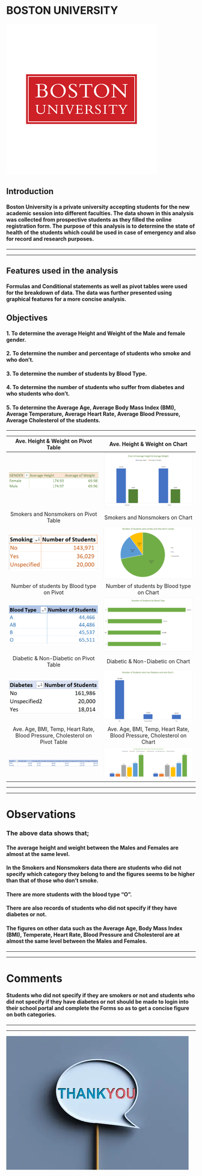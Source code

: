 # BOSTON UNIVERSITY
![](Boston-University-Logo.png)
## Introduction
#### Boston University is a private university accepting students for the new academic session into different faculties. The data shown in this analysis was collected from prospective students as they filled the online registration form.  The purpose of this analysis is to determine the state of health of the students which could be used in case of emergency and also for record and research purposes.
---
---

## Features used in the analysis
#### Formulas and Conditional statements as well as pivot tables were used for the breakdown of data. The data was further presented using graphical features for a more concise analysis.

## Objectives
#### 1.	To determine the average Height and Weight of the Male and female gender. 
#### 2.	To determine the number and percentage of students who smoke and who don’t.
#### 3.	To determine the number of students by Blood Type.
#### 4.	To determine the number of students who suffer from diabetes and who students who don’t.
#### 5.	To determine the Average Age, Average Body Mass Index (BMI), Average Temperature, Average Heart Rate, Average Blood Pressure, Average Cholesterol of the students.
---

Ave. Height & Weight on Pivot Table                 | 		Ave. Height & Weight on Chart
:---------------------------------------------:	         |		:----------------------------------------:
![](ave_weight_height_pivot.png) 	         | 		![](ave_weight_height_visuals.png)
Smokers and Nonsmokers on Pivot Table         | 		Smokers and Nonsmokers on Chart
![](smoking_pivot.png) 			         |		![](smoking_visuals.png)
Number of students by Blood type on Pivot    | 		Number of students by Blood type on Chart
![](bloodtype_pivot.png) 		          |			 ![](bloodtype_visuals.png)
Diabetic & Non-Diabetic on Pivot Table             | 		Diabetic & Non-Diabetic on Chart
![](diabetes_pivot.png) 			         |			 ![](diabetes_visuals.png)
Ave. Age, BMI, Temp, Heart Rate, Blood Pressure, Cholesterol on Pivot Table   | 		Ave. Age, BMI, Temp, Heart Rate, Blood Pressure, Cholesterol on Chart
![](ave_all_pivot.png) 			         |			 ![](ave_all_visuals.png)
---
---
# Observations 

### The above data shows that; 
#### The average height and weight between the Males and Females are almost at the same level.
#### In the Smokers and Nonsmokers data there are students who did not specify which category they belong to and the figures seems to be higher than that of those who don’t smoke.
#### There are more students with the blood type “O”.
#### There are also records of students who did not specify if they have diabetes or not.
#### The figures on other data such as the Average Age, Body Mass Index (BMI), Temperate, Heart Rate, Blood Pressure and Cholesterol are at almost the same level between the Males and Females.
---
---
# Comments
#### Students who did not specify if they are smokers or not and students who did not specify if they have diabetes or not should be made to login into their school portal and complete the Forms so as to get a concise figure on both categories.
---
---

![](thankyou.webp)

